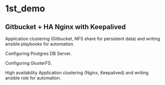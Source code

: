 # 1st_demo
## Gitbucket + HA Nginx with Keepalived


Application clustering (Gitbucket,  NFS share for persistent data) and  writing ansible playbooks for automation.  

Configuring Postgres DB Server.  

Configuring GlusterFS.  

High availability Application clustering (Nginx, Keepalived) and writing ansible role for automation.


